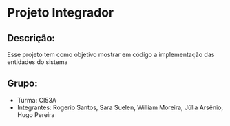# Projeto Integrador

## Descrição:

Esse projeto tem como objetivo mostrar em código a implementação das entidades do sistema

## Grupo:

 - Turma: CI53A
 - Integrantes: Rogerio Santos, Sara Suelen, William Moreira, Júlia Arsênio, Hugo Pereira
